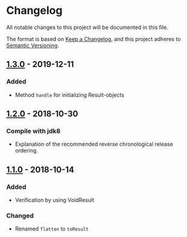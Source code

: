 # Changelog

All notable changes to this project will be documented in this file.

The format is based on [Keep a Changelog](https://keepachangelog.com/en/1.0.0/),
and this project adheres to [Semantic Versioning](https://semver.org/spec/v2.0.0.html).

## [1.3.0] - 2019-12-11

### Added

- Method `handle` for initializing Result-objects

## [1.2.0] - 2018-10-30

### Compile with jdk8

- Explanation of the recommended reverse chronological release ordering.

## [1.1.0] - 2018-10-14

### Added

- Verification by using VoidResult

### Changed

- Renamed `flatten` to `toResult`

[1.3.0]: https://github.com/gorandalum/fluent-result/compare/v1.2.0...v1.3.0
[1.2.0]: https://github.com/gorandalum/fluent-result/compare/v1.1.0...v1.2.0
[1.1.0]: https://github.com/gorandalum/fluent-result/compare/v1.0.0...v1.1.0
[1.0.0]: https://github.com/gorandalum/fluent-result/releases/tag/v1.0.0